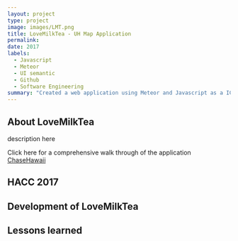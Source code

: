 ```yaml
---
layout: project
type: project
image: images/LMT.png
title: LoveMilkTea - UH Map Application
permalink: 
date: 2017
labels:
  - Javascript
  - Meteor
  - UI semantic
  - Github
  - Software Engineering
summary: "Created a web application using Meteor and Javascript as a ICS 314 project"
---
```


## About LoveMilkTea
<p>description here</p>

Click here for a comprehensive walk through of the application [<i class="github icon"></i>ChaseHawaii](https://chasehawaii.github.io/)
## HACC 2017
## Development of LoveMilkTea

## Lessons learned
